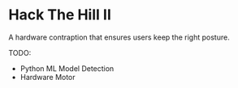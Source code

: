 # Hack The Hill II

A hardware contraption that ensures users keep the right posture.

TODO:
- Python ML Model Detection
- Hardware Motor
